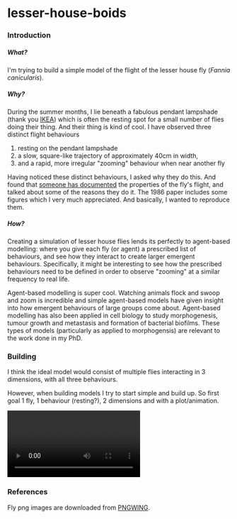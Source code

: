 # lesser-house-boids

### Introduction

##### What?
I'm trying to build a simple model of the flight of the lesser house fly (_Fannia canicularis_).

##### Why?

During the summer months, I lie beneath a fabulous pendant lampshade (thank you [IKEA](https://www.ikea.com/gb/en/p/krusning-pendant-lamp-shade-white-50259921/)) which is often the resting spot for a small number of flies doing their thing. And their thing is kind of cool. I have observed three distinct flight behaviours
1. resting on the pendant lampshade
2. a slow, square-like trajectory of approximately 40cm in width,
3. and a rapid, more irregular "zooming" behaviour when near another fly

Having noticed these distinct behaviours, I asked why they do this. And found that [someone has documented](https://www.jstor.org/stable/4599948) the properties of the fly's flight, and talked about some of the reasons they do it. The 1986 paper includes some figures which I very much appreciated. And basically, I wanted to reproduce them.

##### How?

Creating a simulation of lesser house flies lends its perfectly to agent-based modelling: where you give each fly (or agent) a prescribed list of behaviours, and see how they interact to create larger emergent behaviours. Specifically, it might be interesting to see how the prescribed behaviours need to be defined in order to observe "zooming" at a similar frequency to real life.

Agent-based modelling is super cool. Watching animals flock and swoop and zoom is incredible and simple agent-based models have given insight into how emergent behaviours of large groups come about. Agent-based modelling has also been applied in cell biology to study morphogenesis, tumour growth and metastasis and formation of bacterial biofilms. These types of models (particularly as applied to morphogensis) are relevant to the work done in my PhD.

### Building

I think the ideal model would consist of multiple flies interacting in 3 dimensions, with all three behaviours.

However, when building models I try to start simple and build up. So first goal 1 fly, 1 behaviour (resting?), 2 dimensions and with a plot/animation.

![Progress](progress.mp4)


### References
Fly png images are downloaded from [PNGWING](https://www.pngwing.com/).


